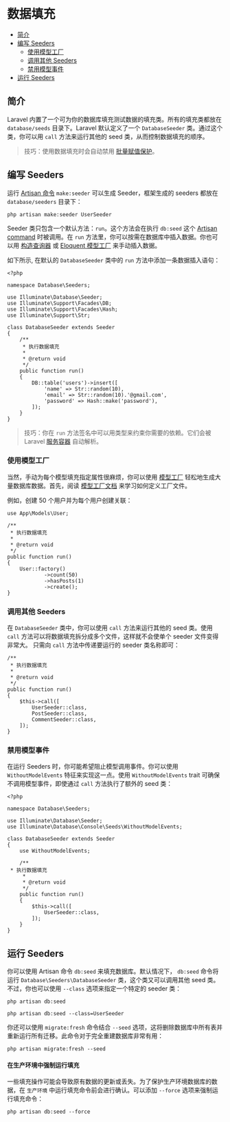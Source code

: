 # 数据填充

- [简介](#introduction)
- [编写 Seeders](#writing-seeders)
    - [使用模型工厂](#using-model-factories)
    - [调用其他 Seeders](#calling-additional-seeders)
    - [禁用模型事件](#muting-model-events)
- [运行 Seeders](#running-seeders)

<a name="introduction"></a>
## 简介

Laravel 内置了一个可为你的数据库填充测试数据的填充类。所有的填充类都放在  `database/seeds` 目录下。Laravel 默认定义了一个 `DatabaseSeeder` 类。通过这个类，你可以用 `call` 方法来运行其他的 seed 类，从而控制数据填充的顺序。

> 技巧：使用数据填充时会自动禁用 [批量赋值保护](/docs/laravel/9.x/eloquent#mass-assignment)。

<a name="writing-seeders"></a>
## 编写 Seeders

运行 [Artisan 命令](/docs/laravel/9.x/artisan) `make:seeder` 可以生成 Seeder，框架生成的 seeders 都放在 `database/seeders` 目录下：

```shell
php artisan make:seeder UserSeeder
```

Seeder 类只包含一个默认方法：`run`。这个方法会在执行 `db:seed` 这个 [Artisan command](/docs/laravel/9.x/artisan) 时被调用。在 `run` 方法里，你可以按需在数据库中插入数据。你也可以用 [构造查询器](/docs/laravel/9.x/queries) 或 [Eloquent 模型工厂](/docs/laravel/9.x/database-testing#defining-model-factories) 来手动插入数据。

如下所示, 在默认的 `DatabaseSeeder` 类中的 `run` 方法中添加一条数据插入语句：

    <?php

    namespace Database\Seeders;

    use Illuminate\Database\Seeder;
    use Illuminate\Support\Facades\DB;
    use Illuminate\Support\Facades\Hash;
    use Illuminate\Support\Str;

    class DatabaseSeeder extends Seeder
    {
        /**
         * 执行数据填充
         *
         * @return void
         */
        public function run()
        {
            DB::table('users')->insert([
                'name' => Str::random(10),
                'email' => Str::random(10).'@gmail.com',
                'password' => Hash::make('password'),
            ]);
        }
    }

> 技巧：你在 `run` 方法签名中可以用类型来约束你需要的依赖。它们会被 Laravel [服务容器](/docs/laravel/9.x/container) 自动解析。



<a name="using-model-factories"></a>
### 使用模型工厂

当然，手动为每个模型填充指定属性很麻烦，你可以使用 [模型工厂](/docs/laravel/9.x/database-testing#defining-model-factories) 轻松地生成大量数据库数据。首先，阅读 [模型工厂文档](/docs/laravel/9.x/database-testing#defining-model-factories) 来学习如何定义工厂文件。

例如，创建 50 个用户并为每个用户创建关联：

    use App\Models\User;

    /**
     * 执行数据填充
     *
     * @return void
     */
    public function run()
    {
        User::factory()
                ->count(50)
                ->hasPosts(1)
                ->create();
    }

<a name="calling-additional-seeders"></a>
### 调用其他 Seeders

在 `DatabaseSeeder` 类中，你可以使用 `call` 方法来运行其他的 seed 类。使用 `call` 方法可以将数据填充拆分成多个文件，这样就不会使单个 seeder 文件变得非常大。 只需向 `call` 方法中传递要运行的 seeder 类名称即可：

    /**
     * 执行数据填充
     *
     * @return void
     */
    public function run()
    {
        $this->call([
            UserSeeder::class,
            PostSeeder::class,
            CommentSeeder::class,
        ]);
    }

<a name="muting-model-events"></a>
### 禁用模型事件

在运行 Seeders 时，你可能希望阻止模型调用事件。你可以使用 `WithoutModelEvents` 特征来实现这一点。使用 `WithoutModelEvents` trait 可确保不调用模型事件，即使通过 `call` 方法执行了额外的 seed 类：

    <?php

    namespace Database\Seeders;

    use Illuminate\Database\Seeder;
    use Illuminate\Database\Console\Seeds\WithoutModelEvents;

    class DatabaseSeeder extends Seeder
    {
        use WithoutModelEvents;

        /**
     * 执行数据填充
         *
         * @return void
         */
        public function run()
        {
            $this->call([
                UserSeeder::class,
            ]);
        }
    }

<a name="running-seeders"></a>
## 运行 Seeders

你可以使用 Artisan 命令 `db:seed` 来填充数据库。默认情况下， `db:seed` 命令将运行 `Database\Seeders\DatabaseSeeder` 类，这个类又可以调用其他 seed 类。不过，你也可以使用 `--class` 选项来指定一个特定的 seeder 类：

```shell
php artisan db:seed

php artisan db:seed --class=UserSeeder
```



你还可以使用 `migrate:fresh` 命令结合 `--seed` 选项，这将删除数据库中所有表并重新运行所有迁移。此命令对于完全重建数据库非常有用：

```shell
php artisan migrate:fresh --seed
```

<a name="forcing-seeding-production"></a>
#### 在生产环境中强制运行填充

一些填充操作可能会导致原有数据的更新或丢失。为了保护生产环境数据库的数据，在 `生产环境` 中运行填充命令前会进行确认。可以添加 `--force` 选项来强制运行填充命令：

```shell
php artisan db:seed --force
```

